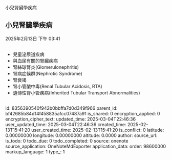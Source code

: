小兒腎臟學疾病

## 小兒腎臟學疾病
2025年2月13日
下午 03:41

## 
- 兒童泌尿道疾病
- 與血尿有關的腎臟疾病
- 腎絲球腎炎(Glomerulonephritis)
- 腎病症候群(Nephrotic Syndrome)
- 腎衰竭
- 腎小管酸中毒(Renal Tubular Acidosis, RTA)
- 遺傳性腎小管疾病(Inherited Tubular Transport Abnormalities)
## 


id: 8356390540f942b0bbffa7d0d349f966
parent_id: bf42685b84d14f458835afcc07487a91
is_shared: 0
encryption_applied: 0
encryption_cipher_text: 
updated_time: 2025-03-04T22:46:36
user_updated_time: 2025-03-04T22:46:36
created_time: 2025-02-13T15:41:20
user_created_time: 2025-02-13T15:41:20
is_conflict: 0
latitude: 0.00000000
longitude: 0.00000000
altitude: 0.0000
author: 
source_url: 
is_todo: 0
todo_due: 0
todo_completed: 0
source: onenote
source_application: OneNoteMdExporter
application_data: 
order: 98600000
markup_language: 1
type_: 1